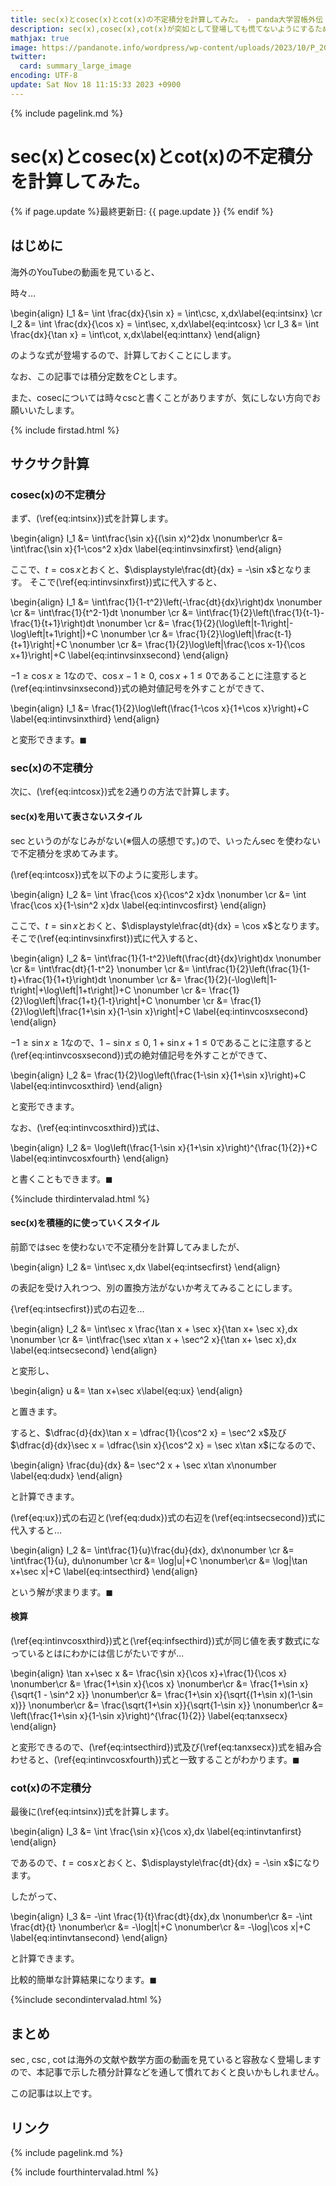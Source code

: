 ```yaml
---
title: sec(x)とcosec(x)とcot(x)の不定積分を計算してみた。 - panda大学習帳外伝
description: sec(x),cosec(x),cot(x)が突如として登場しても慌てないようにするための心の備え的な記事という名の落書きです。
mathjax: true
image: https://pandanote.info/wordpress/wp-content/uploads/2023/10/P_20230924_161752-scaled.jpg
twitter: 
  card: summary_large_image
encoding: UTF-8
update: Sat Nov 18 11:15:33 2023 +0900
---
```

{% include pagelink.md %}
# sec(x)とcosec(x)とcot(x)の不定積分を計算してみた。
{% if page.update %}最終更新日: {{ page.update }} {% endif %}
## はじめに
海外のYouTubeの動画を見ていると、

時々…

\begin{align}
I_1 &= \int \frac{dx}{\sin x} = \int\csc\, x\,dx\label{eq:intsinx} \cr
I_2 &= \int \frac{dx}{\cos x} = \int\sec\, x\,dx\label{eq:intcosx} \cr
I_3 &= \int \frac{dx}{\tan x} = \int\cot\, x\,dx\label{eq:inttanx}
\end{align}

のような式が登場するので、計算しておくことにします。

なお、この記事では積分定数を$C$とします。

また、cosecについては時々cscと書くことがありますが、気にしない方向でお願いいたします。

{% include firstad.html %}
## サクサク計算
### cosec(x)の不定積分
まず、(\ref{eq:intsinx})式を計算します。

\begin{align}
  I_1 &= \int\frac{\sin x}{(\sin x)^2}dx \nonumber\cr
  &= \int\frac{\sin x}{1-\cos^2 x}dx \label{eq:intinvsinxfirst}
\end{align}

ここで、$t=\cos x$とおくと、$\displaystyle\frac{dt}{dx} = -\sin x$となります。
そこで(\ref{eq:intinvsinxfirst})式に代入すると、

\begin{align}
  I_1 &= \int\frac{1}{1-t^2}\left(-\frac{dt}{dx}\right)dx \nonumber \cr
  &= \int\frac{1}{t^2-1}dt \nonumber \cr
  &= \int\frac{1}{2}\left(\frac{1}{t-1}-\frac{1}{t+1}\right)dt \nonumber \cr
  &= \frac{1}{2}(\log\left|t-1\right|-\log\left|t+1\right|)+C \nonumber \cr
  &= \frac{1}{2}\log\left|\frac{t-1}{t+1}\right|+C \nonumber \cr
  &= \frac{1}{2}\log\left|\frac{\cos x-1}{\cos x+1}\right|+C \label{eq:intinvsinxsecond}
\end{align}

$-1 \ge \cos x \ge 1$なので、$\cos x-1 \ge 0$, $\cos x+1 \le 0$であることに注意すると(\ref{eq:intinvsinxsecond})式の絶対値記号を外すことができて、

\begin{align}
I_1 &= \frac{1}{2}\log\left(\frac{1-\cos x}{1+\cos x}\right)+C \label{eq:intinvsinxthird}
\end{align}

と変形できます。$\blacksquare$
### sec(x)の不定積分
次に、(\ref{eq:intcosx})式を2通りの方法で計算します。
#### sec(x)を用いて表さないスタイル
$\sec$というのがなじみがない(※個人の感想です。)ので、いったん$\sec$を使わないで不定積分を求めてみます。

(\ref{eq:intcosx})式を以下のように変形します。

\begin{align}
  I_2 &= \int \frac{\cos x}{\cos^2 x}dx \nonumber \cr
  &= \int \frac{\cos x}{1-\sin^2 x}dx \label{eq:intinvcosfirst}
\end{align}

ここで、$t=\sin x$とおくと、$\displaystyle\frac{dt}{dx} = \cos x$となります。
そこで(\ref{eq:intinvsinxfirst})式に代入すると、

\begin{align}
I_2 &= \int\frac{1}{1-t^2}\left(\frac{dt}{dx}\right)dx \nonumber \cr
  &= \int\frac{dt}{1-t^2} \nonumber \cr
  &= \int\frac{1}{2}\left(\frac{1}{1-t}+\frac{1}{1+t}\right)dt \nonumber \cr
  &= \frac{1}{2}(-\log\left|1-t\right|+\log\left|1+t\right|)+C \nonumber \cr
  &= \frac{1}{2}\log\left|\frac{1+t}{1-t}\right|+C \nonumber \cr
  &= \frac{1}{2}\log\left|\frac{1+\sin x}{1-\sin x}\right|+C \label{eq:intinvcosxsecond}
\end{align}

$-1 \ge \sin x \ge 1$なので、$1-\sin x \le 0$, $1+\sin x+1 \le 0$であることに注意すると(\ref{eq:intinvcosxsecond})式の絶対値記号を外すことができて、

\begin{align}
I_2 &= \frac{1}{2}\log\left(\frac{1-\sin x}{1+\sin x}\right)+C \label{eq:intinvcosxthird}
\end{align}

と変形できます。

なお、(\ref{eq:intinvcosxthird})式は、

\begin{align}
I_2 &= \log\left(\frac{1-\sin x}{1+\sin x}\right)^{\frac{1}{2}}+C \label{eq:intinvcosxfourth}
\end{align}

と書くこともできます。$\blacksquare$

{%include thirdintervalad.html %}
#### sec(x)を積極的に使っていくスタイル
前節では$\sec$を使わないで不定積分を計算してみましたが、

\begin{align}
I_2 &= \int\sec x\,dx \label{eq:intsecfirst}
\end{align}

の表記を受け入れつつ、別の置換方法がないか考えてみることにします。

{\ref{eq:intsecfirst})式の右辺を…

\begin{align}
   I_2 &= \int\sec x \frac{\tan x + \sec x}{\tan x+ \sec x}\,dx \nonumber \cr
   &= \int\frac{\sec x\tan x + \sec^2 x}{\tan x+ \sec x}\,dx \label{eq:intsecsecond}
\end{align}

と変形し、

\begin{align}
u &= \tan x+\sec x\label{eq:ux}
\end{align}

と置きます。

すると、$\dfrac{d}{dx}\tan x = \dfrac{1}{\cos^2 x} = \sec^2 x$及び$\dfrac{d}{dx}\sec x = \dfrac{\sin x}{\cos^2 x} = \sec x\tan x$になるので、

\begin{align}
\frac{du}{dx} &= \sec^2 x + \sec x\tan x\nonumber \label{eq:dudx}
\end{align}

と計算できます。

(\ref{eq:ux})式の右辺と(\ref{eq:dudx})式の右辺を(\ref{eq:intsecsecond})式に代入すると…

\begin{align}
  I_2 &= \int\frac{1}{u}\frac{du}{dx}\, dx\nonumber \cr
  &= \int\frac{1}{u}\, du\nonumber \cr
  &= \log|u|+C \nonumber\cr
  &= \log|\tan x+\sec x|+C \label{eq:intsecthird}
\end{align}

という解が求まります。$\blacksquare$
#### 検算
(\ref{eq:intinvcosxthird})式と(\ref{eq:infsecthird})式が同じ値を表す数式になっているとはにわかには信じがたいですが…

\begin{align}
  \tan x+\sec x &= \frac{\sin x}{\cos x}+\frac{1}{\cos x} \nonumber\cr
  &= \frac{1+\sin x}{\cos x} \nonumber\cr
  &= \frac{1+\sin x}{\sqrt{1 - \sin^2 x}} \nonumber\cr
  &= \frac{1+\sin x}{\sqrt{(1+\sin x)(1-\sin x)}} \nonumber\cr
  &= \frac{\sqrt{1+\sin x}}{\sqrt{1-\sin x}} \nonumber\cr
  &= \left(\frac{1+\sin x}{1-\sin x}\right)^{\frac{1}{2}} \label{eq:tanxsecx}
\end{align}

と変形できるので、(\ref{eq:intsecthird})式及び(\ref{eq:tanxsecx})式を組み合わせると、(\ref{eq:intinvcosxfourth})式と一致することがわかります。$\blacksquare$
### cot(x)の不定積分
最後に(\ref{eq:intsinx})式を計算します。

\begin{align}
I_3 &= \int \frac{\sin x}{\cos x}\,dx \label{eq:intinvtanfirst}
\end{align}

であるので、$t = \cos x$とおくと、$\displaystyle\frac{dt}{dx} = -\sin x$になります。

したがって、

\begin{align}
  I_3 &= -\int \frac{1}{t}\frac{dt}{dx}\,dx \nonumber\cr
  &= -\int \frac{dt}{t} \nonumber\cr
  &= -\log|t|+C \nonumber\cr
  &= -\log|\cos x|+C \label{eq:intinvtansecond}
\end{align}

と計算できます。

比較的簡単な計算結果になります。$\blacksquare$

{%include secondintervalad.html %}
## まとめ
$\sec$, $\csc$, $\cot$は海外の文献や数学方面の動画を見ていると容赦なく登場しますので、本記事で示した積分計算などを通して慣れておくと良いかもしれません。

この記事は以上です。
## リンク
{% include pagelink.md %}

{% include fourthintervalad.html %}

